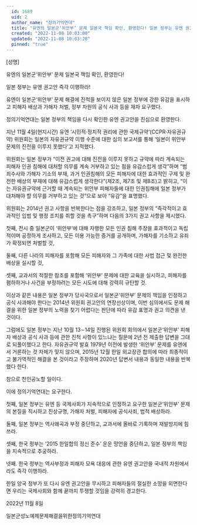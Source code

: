 ```yaml
---
  id: 1689
  uid: 2
  author_name: "정의기억연대"
  title: "유엔의 일본군‘위안부’ 문제 일본국 책임 확인, 환영한다! 일본 정부는 유엔 권고안 즉각 이행하라!"
  created: "2022-11-08 10:03:00"
  updated: "2022-11-08 10:03:28"
  pinned: "true"
---
```

\[성명\]

유엔의 일본군‘위안부’ 문제 일본국 책임 확인, 환영한다!

일본 정부는 유엔 권고안 즉각 이행하라!

유엔이 일본군‘위안부’ 문제 해결에 진척을 보이지 않은 일본 정부에 강한 유감을 표시하고 피해자 배상과 가해자 처벌, 정부 차원의 공식 사과 등을 재차 요구했다.

정의기억연대는 일본 정부의 책임을 다시 확인한 유엔 권고안을 진심으로 환영한다.

지난 11월 4일(현지시간) 유엔 ‘시민적·정치적 권리에 관한 국제규약’(CCPR·자유권규약) 위원회는 일본의 자유권규약 이행 수준에 대한 심의 보고서를 통해 ‘일본이 위안부 문제의 진전을 이루지 못했다’고 지적했다.

위원회는 일본 정부가 “이전 권고에 대해 진전을 이루지 못하고 규약에 따라 계속되는 피해자 인권 침해에 대처할 의무를 계속 거부하고 있는 점을 유감스럽게 생각”하며 “범죄수사와 가해자 기소의 부재, 과거 인권침해의 모든 피해자에 대한 효과적인 구제 및 완전한 배상의 부재에 대해 유감스럽게 생각한다”(제2조, 제7조 및 제8조)고 밝히고, “이는 자유권규약에 근거할 때 계속되는 위안부 피해자들에 대한 인권침해에 일본 정부가 대처해야 할 의무를 거부하고 있는 것”으로 보아 “유감”을 표명했다.

위원회는 2014년 권고 사항을 반복한다는 점을 강조하고, 일본 정부의 “즉각적이고 효과적인 입법 및 행정 조치를 취할 것을 촉구”하며 다음의 3가지 권고 사항을 제시했다.

첫째, 전시 중 일본군이 ‘위안부’에 대해 자행한 모든 인권 침해 주장을 효과적이고 독립적이며 공정하게 조사하고, 모든 이용 가능한 증거를 공개하며, 가해자를 기소하고 유죄가 확정되면 처벌할 것,

둘째, 다른 나라의 피해자를 포함해 모든 피해자와 그 가족에 대한 사법 접근 및 완전한 배상을 실시할 것,

셋째, 교과서의 적절한 참조를 포함해 ‘위안부’ 문제에 대한 교육을 실시하고, 피해자를 폄하하거나 사건을 부정하려는 모든 시도에 대해 강력히 규탄할 것.

이상과 같은 내용은 일본 정부가 당사국으로서 일본군‘위안부’ 문제의 책임을 인정하고 공식 사과해야 한다는 2014년 위원회 권고안의 연장선상이며, 이번 심의에서도 문제 해결을 위한 일본 정부의 노력을 찾기 어렵다는 판단에 따라 유감 표명과 권고 의견을 낸 것이다.

그럼에도 일본 정부는 지난 10월 13∼14일 진행된 위원회 회의에서 일본군‘위안부’ 피해자 배상과 공식 사과 등에 관한 진척 사항이 있느냐는 질문에 2년 전 제출한 답변을 그대로 되풀이했다고 한다. 자유권규약 발효 1979년 이전에 발생한 ‘위안부’ 문제를 유엔에서 거론하는 것 자체가 맞지 않으며, 2015년 12월 한일 외교장관 합의에 따라 최종적이고 불가역적인 해결을 본 것이라고 주장하며 2020년 답변서 내용과 동일한 내용을 반복했다 한다.

참으로 천인공노할 일이다.

이에 정의기억연대는 요구한다.

첫째, 일본 정부는 유엔 등 국제사회가 지속적으로 인정하고 요구한 일본군‘위안부’ 문제의 본질을 직시하고 진상규명, 가해자 처벌, 피해자에 공식사죄, 법적 배상하라.

둘째, 일본 정부는 역사왜곡과 부정 중단하고, 교과서에 올바로 기록하며 재발방지에 힘쓰라.

셋째, 한국 정부는 ‘2015 한일합의 정신 준수’ 운운 망언을 중단하고, 일본 정부의 책임을 지속적으로 추궁하라.

넷째. 한국 정부는 역사부정과 피해자 모욕 대응에 관한 유엔 권고안을 국내적 차원에서라도 즉각 이행하라.

한일 양국 정부가 또 다시 유엔 권고안을 무시하고 피해자들의 절실한 소망을 외면한다면 우리는 국제사회와 함께 끝까지 투쟁할 것임을 강력히 경고한다.

2022년 11월 8일

일본군성노예제문제해결을위한정의기억연대